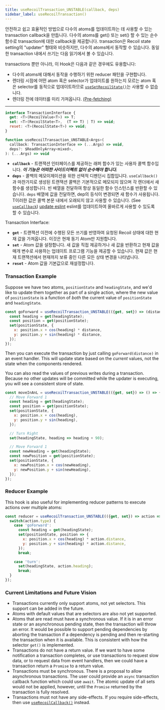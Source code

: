 ```yaml
---
title: useRecoilTransaction_UNSTABLE(callback, deps)
sidebar_label: useRecoilTransaction()
---
```


안전하고 쉽고 효율적인 방법으로 다수의 atoms를 업데이트하는 데 사용할 수 있는 transaction callback을 만듭니다. 다수의 atoms를 get() 또는 set() 할 수 있는 순수 함수로 transaction에 대한 callback을 제공합니다. transaction은 Recoil state setting의 "updater" 형태와 비슷하지만, 다수의 atoms에서 동작할 수 있습니다.
동일한 transaction 내에서 쓰기는 다음 읽기에서 볼 수 있습니다.

transactions 뿐만 아니라, 이 Hook은 다음과 같은 경우에도 유용합니다:
* 다수의 atoms에 대해서 동작을 수행하기 위한 reducer 패턴을 구현합니다.
* 렌더링 시점에 어떤 atom 혹은 selector가 업데이트를 원하는지 모르는 atom 혹은 selector를 동적으로 업데이트하므로 [`useSetRecoilState()`](/docs/api-reference/core/useSetRecoilState)는 사용할 수 없습니다.
* 렌더링 전에 데이터를 미리 가져옵니다. [(Pre-fetching)](/docs/guides/asynchronous-data-queries#pre-fetching)

---

```jsx
interface TransactionInterface {
  get: <T>(RecoilValue<T>) => T;
  set: <T>(RecoilState<T>,  (T => T) | T) => void;
  reset: <T>(RecoilState<T>) => void;
}

function useRecoilTransaction_UNSTABLE<Args>(
  callback: TransactionInterface => (...Args) => void,
  deps?: $ReadOnlyArray<mixed>,
): (...Args) => void
```

* **`callback`** - 트랜잭션 인터페이스를 제공하는 래퍼 함수가 있는 사용자 콜백 함수입니다. ***이 기능은 어떠한 사이드이펙트 없이 순수해야 합니다.***
* **`deps`** - 콜백의 메모이제이션을 위한 선택적 디펜던시 집합입니다.  `useCallback()`과 마찬가지로 생성된 트랜잭션 콜백은 기본적으로 메모되지 않으며 각 렌더에서 새 함수를 생성합니다.  빈 배열을 전달하여 항상 동일한 함수 인스턴스를 반환할 수 있습니다.  `deps` 배열에 값을 전달하면,  dep의 등식이 변경되면 새 함수가 사용됩니다.  T이러한 값은 콜백 본문 내에서 오래되지 않고 사용할 수 있습니다. (See [`useCallback`](https://reactjs.org/docs/hooks-reference.html#usecallback)) [update eslint](/docs/introduction/installation#eslint) eslint를 업데이트하여 올바르게 사용할 수 있도록 할 수 있습니다.

Transaction Interface:
* **`get`** - 트랜잭션 이전에 수행된 모든 쓰기를 반영하여 요청된 Recoil 상태에 대한 현재 값을 가져옵니다.  이것은 현재 동기 Atom만 지원합니다.
* **`set`** - Atom 값을 설정합니다.  새 값을 직접 제공하거나 새 값을 반환하고 현재 값을 매개 변수로 사용하는 업데이트 프로그램 기능을 제공할 수 있습니다. 현재 값은 현재 트랜잭션에서 현재까지 보류 중인 다른 모든 상태 변경을 나타냅니다.
* **`reset`** - Atom 값을 기본값으로 재설정합니다.

### Transaction Example

Suppose we have two atoms, `positionState` and `headingState`, and we'd like to update them together as part of a single action, where the new value of `positionState` is a function of *both* the current value of `positionState` and `headingState`.

```jsx
const goForward = useRecoilTransaction_UNSTABLE(({get, set}) => (distance) => {
  const heading = get(headingState);
  const position = get(positionState);
  set(positionState, {
    x: position.x + cos(heading) * distance,
    y: position.y + sin(heading) * distance,
  });
});
```

Then you can execute the transaction by just calling `goForward(distance)` in an event handler.  This will update state based on the *current* values, not the state when the components rendered.

You can also read the values of previous writes during a transaction.  Because no other updates will be committed while the updater is executing, you will see a consistent store of state.

```jsx
const moveInAnL = useRecoilTransaction_UNSTABLE(({get, set}) => () => {
  // Move Forward 1
  const heading = get(headingState);
  const position = get(positionState);
  set(positionState, {
    x: position.x + cos(heading),
    y: position.y + sin(heading),
  });

  // Turn Right
  set(headingState, heading => heading + 90);

  // Move Forward 1
  const newHeading = get(headingState);
  const newPosition = get(positionState);
  set(positionState, {
    x: newPosition.x + cos(newHeading),
    y: newPosition.y + sin(newHeading),
  });
});
```

### Reducer Example

This hook is also useful for implementing reducer patterns to execute actions over multiple atoms:

```jsx
const reducer = useRecoilTransaction_UNSTABLE(({get, set}) => action => {
  switch(action.type) {
    case 'goForward':
      const heading = get(headingState);
      set(positionState, position => {
        x: position.x + cos(heading) * action.distance,
        y: position.y + sin(heading) * action.distance,
      });
      break;

    case 'turn':
      set(headingState, action.heading);
      break;
  }
});
```

### Current Limitations and Future Vision

* Transactions currently only support atoms, not yet selectors.  This support can be added in the future.
* Atoms with default values that are selectors are also not yet supported.
* Atoms that are read must have a synchronous value.  If it is in an error state or an asynchronous pending state, then the transaction will throw an error.  It would be possible to support pending dependencies by aborting the transaction if a dependency is pending and then re-starting the transaction when it is available.  This is consistent with how the selector `get()` is implemented.
* Transactions do not have a return value.  If we want to have some notification a transaction completes, or use transactions to request slow data, or to request data from event handlers, then we could have a transaction return a `Promise` to a return value.
* Transactions must be synchronous.  There is a proposal to allow asynchronous transactions.  The user could provide an `async` transaction callback function which could use `await`.  The atomic update of all sets would not be applied, however, until the `Promise` returned by the transaction is fully resolved.
* Transactions must not have any side-effects.  If you require side-effects, then use [`useRecoilCallback()`](/docs/api-reference/core/useRecoilCallback) instead.

